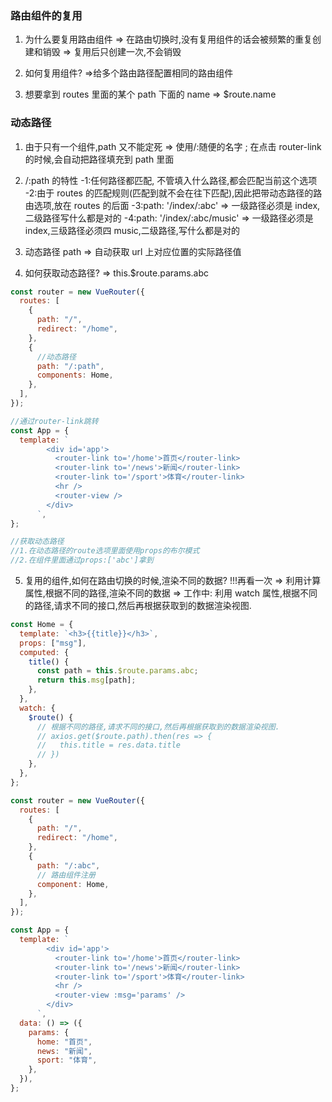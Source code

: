 ### 路由组件的复用

1. 为什么要复用路由组件 => 在路由切换时,没有复用组件的话会被频繁的重复创建和销毁 => 复用后只创建一次,不会销毁

2. 如何复用组件?
   =>给多个路由路径配置相同的路由组件

3. 想要拿到 routes 里面的某个 path 下面的 name => $route.name

### 动态路径

1. 由于只有一个组件,path 又不能定死
   => 使用/:随便的名字 ; 在点击 router-link 的时候,会自动把路径填充到 path 里面
2. /:path 的特性
   -1:任何路径都匹配, 不管填入什么路径,都会匹配当前这个选项
   -2:由于 routes 的匹配规则(匹配到就不会在往下匹配),因此把带动态路径的路由选项,放在 routes 的后面
   -3:path: '/index/:abc' => 一级路径必须是 index,二级路径写什么都是对的
   -4:path: '/index/:abc/music' => 一级路径必须是 index,三级路径必须四 music,二级路径,写什么都是对的

3. 动态路径 path => 自动获取 url 上对应位置的实际路径值

4. 如何获取动态路径? => this.$route.params.abc

```js
const router = new VueRouter({
  routes: [
    {
      path: "/",
      redirect: "/home",
    },
    {
      //动态路径
      path: "/:path",
      components: Home,
    },
  ],
});

//通过router-link跳转
const App = {
  template: `
        <div id='app'>
          <router-link to='/home'>首页</router-link>
          <router-link to='/news'>新闻</router-link>
          <router-link to='/sport'>体育</router-link>
          <hr />
          <router-view />
        </div>
      `,
};
```

```js
//获取动态路径
//1.在动态路径的route选项里面使用props的布尔模式
//2.在组件里面通过props:['abc']拿到
```

5. 复用的组件,如何在路由切换的时候,渲染不同的数据? !!!再看一次
   => 利用计算属性,根据不同的路径,渲染不同的数据
   => 工作中: 利用 watch 属性,根据不同的路径,请求不同的接口,然后再根据获取到的数据渲染视图.

```js
const Home = {
  template: `<h3>{{title}}</h3>`,
  props: ["msg"],
  computed: {
    title() {
      const path = this.$route.params.abc;
      return this.msg[path];
    },
  },
  watch: {
    $route() {
      // 根据不同的路径,请求不同的接口,然后再根据获取到的数据渲染视图.
      // axios.get($route.path).then(res => {
      //   this.title = res.data.title
      // })
    },
  },
};

const router = new VueRouter({
  routes: [
    {
      path: "/",
      redirect: "/home",
    },
    {
      path: "/:abc",
      // 路由组件注册
      component: Home,
    },
  ],
});

const App = {
  template: `
        <div id='app'>
          <router-link to='/home'>首页</router-link>
          <router-link to='/news'>新闻</router-link>
          <router-link to='/sport'>体育</router-link>
          <hr />
          <router-view :msg='params' />
        </div>
      `,
  data: () => ({
    params: {
      home: "首页",
      news: "新闻",
      sport: "体育",
    },
  }),
};
```
